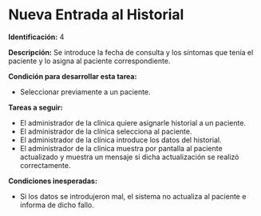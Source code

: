 # Nueva Entrada al Historial

**Identificación:** 4

**Descripción:** Se introduce la fecha de consulta y los síntomas que tenía el paciente y lo asigna al paciente correspondiente.

**Condición para desarrollar esta tarea:**

* Seleccionar previamente a un paciente.

**Tareas a seguir:**

* El administrador de la clínica quiere asignarle historial a un paciente.
* El administrador de la clínica selecciona al paciente.
* El administrador de la clínica introduce los datos del historial.
* El administrador de la clínica muestra por pantalla al paciente actualizado y muestra un mensaje si dicha actualización se realizó correctamente.

**Condiciones inesperadas:**

* Si los datos se introdujeron mal, el sistema no actualiza al paciente e informa de dicho fallo.
